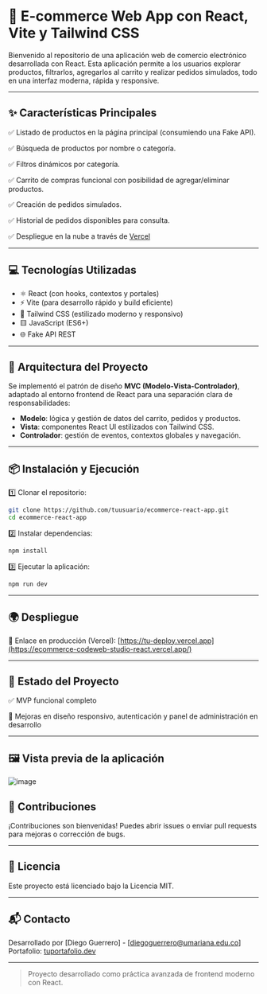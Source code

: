 # 🛒 E-commerce Web App con React, Vite y Tailwind CSS

Bienvenido al repositorio de una aplicación web de comercio electrónico desarrollada con React. Esta aplicación permite a los usuarios explorar productos, filtrarlos, agregarlos al carrito y realizar pedidos simulados, todo en una interfaz moderna, rápida y responsive.

---

## ✨ Características Principales

✅ Listado de productos en la página principal (consumiendo una Fake API).

✅ Búsqueda de productos por nombre o categoría.

✅ Filtros dinámicos por categoría.

✅ Carrito de compras funcional con posibilidad de agregar/eliminar productos.

✅ Creación de pedidos simulados.

✅ Historial de pedidos disponibles para consulta.

✅ Despliegue en la nube a través de [Vercel](https://ecommerce-codeweb-studio-react.vercel.app/)

---

## 💻 Tecnologías Utilizadas

* ⚛️ React (con hooks, contextos y portales)
* ⚡ Vite (para desarrollo rápido y build eficiente)
* 🎨 Tailwind CSS (estilizado moderno y responsivo)
* 🟨 JavaScript (ES6+)
* 🌐 Fake API REST

---

## 🧱 Arquitectura del Proyecto

Se implementó el patrón de diseño **MVC (Modelo-Vista-Controlador)**, adaptado al entorno frontend de React para una separación clara de responsabilidades:

* **Modelo**: lógica y gestión de datos del carrito, pedidos y productos.
* **Vista**: componentes React UI estilizados con Tailwind CSS.
* **Controlador**: gestión de eventos, contextos globales y navegación.

---

## 📦 Instalación y Ejecución

1️⃣ Clonar el repositorio:

```bash
git clone https://github.com/tuusuario/ecommerce-react-app.git
cd ecommerce-react-app
```

2️⃣ Instalar dependencias:

```bash
npm install
```

3️⃣ Ejecutar la aplicación:

```bash
npm run dev
```

---

## 🌍 Despliegue

🔗 Enlace en producción (Vercel): [https://tu-deploy.vercel.app](https://ecommerce-codeweb-studio-react.vercel.app/)

---

## 🧪 Estado del Proyecto

✅ MVP funcional completo

🚧 Mejoras en diseño responsivo, autenticación y panel de administración en desarrollo

---

## 🖼️ Vista previa de la aplicación
![image](https://github.com/user-attachments/assets/8cc9ca7e-efd0-435f-ae77-1f06c1cdf61f)


## 🤝 Contribuciones

¡Contribuciones son bienvenidas! Puedes abrir issues o enviar pull requests para mejoras o corrección de bugs.

---

## 🔐 Licencia

Este proyecto está licenciado bajo la Licencia MIT.

---

## 📬 Contacto

Desarrollado por \[Diego Guerrero] - \[[diegoguerrero@umariana.edu.co](mailto:diegoguerrero@umariana.edu.co)]
Portafolio: [tuportafolio.dev](https://tuportafolio.dev)

---

> Proyecto desarrollado como práctica avanzada de frontend moderno con React.

